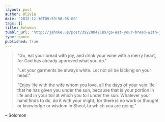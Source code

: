 ```yaml
---
layout: post
author: Olivia
date: "2012-12-30T09:59:56-06:00"
tags: []
title: Solomon
tumblr_url: "http://jahnke.us/post/39220047189/go-eat-your-bread-with-joy-and-drink-your-wine"
type: quote
published: true
---
```


> "Go, eat your bread with joy, and drink your wine with a merry heart, for God has already approved what you do."
>
> "Let your garments be always white. Let not oil be lacking on your head."
>
> "Enjoy life with the wife whom you love, all the days of your vain life that he has given you under the sun, because that is your portion in life and in your toil at which you toil under the sun. Whatever your hand finds to do, do it with your might, for there is no work or thought or knowledge or wisdom in Sheol, to which you are going."

– Solomon

